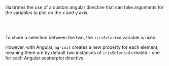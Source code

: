 Illustrates the use of a custom angular directive 
that can take arguments for the variables to plot
on the x and y axis.

<br />
<br />

To share a selection between the two, the <code>irisSelected</code>
variable is used. 

However, with Angular, <code>ng-init</code> creates
a new property for each element, meaning there are by default two 
instances of <code>irisSelected</code> created - one for each 
Angular scatterplot directive.



